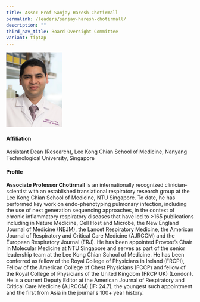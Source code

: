 ```yaml
---
title: Assoc Prof Sanjay Haresh Chotirmall
permalink: /leaders/sanjay-haresh-chotirmall/
description: ""
third_nav_title: Board Oversight Committee
variant: tiptap
---
```

<div class="isomer-image-wrapper">
<img style="width:150px" height="auto" width="100%" src="/images/Leaders/sanjay haresh chotirmall.png">
</div>
<h4>Affiliation</h4>
<p>Assistant Dean (Research), Lee Kong Chian School of Medicine, Nanyang
Technological University, Singapore</p>
<h4>Profile</h4>
<p><strong>Associate Professor Chotirmall</strong> is an internationally recognized
clinician-scientist with an established translational respiratory research
group at the Lee Kong Chian School of Medicine, NTU Singapore. To date,
he has performed key work on endo-phenotyping pulmonary infection, including
the use of next generation sequencing approaches, in the context of chronic
inflammatory respiratory diseases that have led to &gt;165 publications
including in Nature Medicine,&nbsp;Cell Host and Microbe,&nbsp;the&nbsp;New
England Journal of Medicine&nbsp;(NEJM),&nbsp;the Lancet Respiratory Medicine,
the&nbsp;American Journal of Respiratory and Critical Care Medicine (AJRCCM)
and the European Respiratory Journal (ERJ). He has been appointed Provost’s
Chair in Molecular Medicine at NTU Singapore and serves as part of the
senior leadership team at the Lee Kong Chian School of Medicine. He has
been conferred as fellow of the Royal College of Physicians in Ireland
(FRCPI), Fellow of the American College of Chest Physicians (FCCP) and
fellow of the Royal College of Physicians of the United Kingdom (FRCP UK)
(London). He is a current Deputy Editor at the&nbsp;American Journal of
Respiratory and Critical Care Medicine&nbsp;(AJRCCM) (IF: 24.7), the youngest
such appointment and the first from Asia in the journal's 100+ year history.</p>